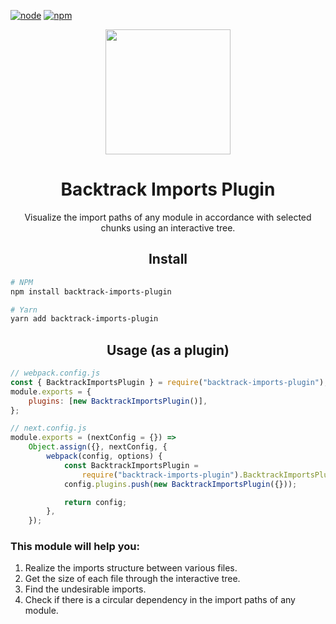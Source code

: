 [![node][node]][node-url]
[![npm][npm]][npm-url]

<div align="center">
  <a href="https://github.com/webpack/webpack">
    <img width="200" height="200"
      src="https://webpack.js.org/assets/icon-square-big.svg">
  </a>
  <h1>Backtrack Imports Plugin</h1>
  <p>Visualize the import paths of any module in accordance with  selected chunks using an interactive tree.</p>
</div>

<h2 align="center">Install</h2>

```bash
# NPM
npm install backtrack-imports-plugin

# Yarn
yarn add backtrack-imports-plugin
```

<h2 align="center">Usage (as a plugin)</h2>

```js
// webpack.config.js
const { BacktrackImportsPlugin } = require("backtrack-imports-plugin");
module.exports = {
    plugins: [new BacktrackImportsPlugin()],
};

// next.config.js
module.exports = (nextConfig = {}) =>
    Object.assign({}, nextConfig, {
        webpack(config, options) {
            const BacktrackImportsPlugin =
                require("backtrack-imports-plugin").BacktrackImportsPlugin;
            config.plugins.push(new BacktrackImportsPlugin({}));

            return config;
        },
    });
```

### This module will help you:

1. Realize the imports structure between various files.
2. Get the size of each file through the interactive tree.
3. Find the undesirable imports.
4. Check if there is a circular dependency in the import paths of any module.

[node]: https://img.shields.io/badge/node-%3E%3D%20v14.17.0-blue
[node-url]: https://npmjs.com/package/webpack-bundle-analyzer
[npm]: https://img.shields.io/badge/npm-%3E%3D%20v6.14.13-orange
[npm-url]: https://npmjs.com/package/webpack-bundle-analyzer
